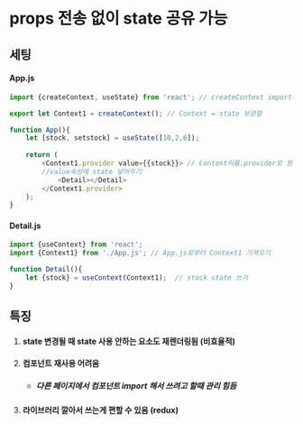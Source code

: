 # props 전송 없이 state 공유 가능

## 세팅

#### App.js
```js
import {createContext, useState} from 'react'; // createContext import하기

export let Context1 = createContext(); // Context = state 보관함

function App(){
	let [stock, setstock] = useState([10,2,6]);
	
	return (
		<Context1.provider value={{stock}}> // Context이름.provider로 원하는 컴포넌트 감싸기
		//value속성에 state 넣어주기
			<Detail></Detail>
		</Context1.provider>
	);
}
```

#### Detail.js
```js
import {useContext} from 'react';
import {Context1} from './App.js'; // App.js로부터 Context1 가져오기

function Detail(){
	let {stock} = useContext(Context1);  // stock state 쓰기
}
```


## 특징

1. #### state 변경될 때 state 사용 안하는 요소도 재렌더링됨 (비효율적)
2. #### 컴포넌트 재사용 어려움
	+ ##### 다른 페이지에서 컴포넌트 import 해서 쓰려고 할때 관리 힘듬
3. #### 라이브러리 깔아서 쓰는게 편할 수 있음 (redux)
